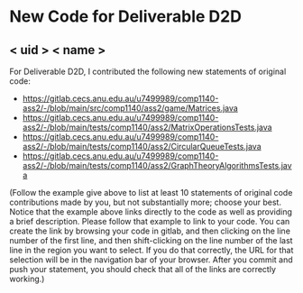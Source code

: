 # New Code for Deliverable D2D

## < uid > < name >

For Deliverable D2D, I contributed the following new statements of original code:

- https://gitlab.cecs.anu.edu.au/u7499989/comp1140-ass2/-/blob/main/src/comp1140/ass2/game/Matrices.java
- https://gitlab.cecs.anu.edu.au/u7499989/comp1140-ass2/-/blob/main/tests/comp1140/ass2/MatrixOperationsTests.java
- https://gitlab.cecs.anu.edu.au/u7499989/comp1140-ass2/-/blob/main/tests/comp1140/ass2/CircularQueueTests.java
- https://gitlab.cecs.anu.edu.au/u7499989/comp1140-ass2/-/blob/main/tests/comp1140/ass2/GraphTheoryAlgorithmsTests.java

(Follow the example give above to list at least 10 statements of original code contributions made by you, but not substantially more; choose your best. Notice that the example above links directly to the code as well as providing a brief description.   Please follow that example to link to your code.  You can create the link by browsing your code in gitlab, and then clicking on the line number of the first line, and then shift-clicking on the line number of the last line in the region you want to select.  If you do that correctly, the URL for that selection will be in the navigation bar of your browser.  After you commit and push your statement, you should check that all of the links are correctly working.)
